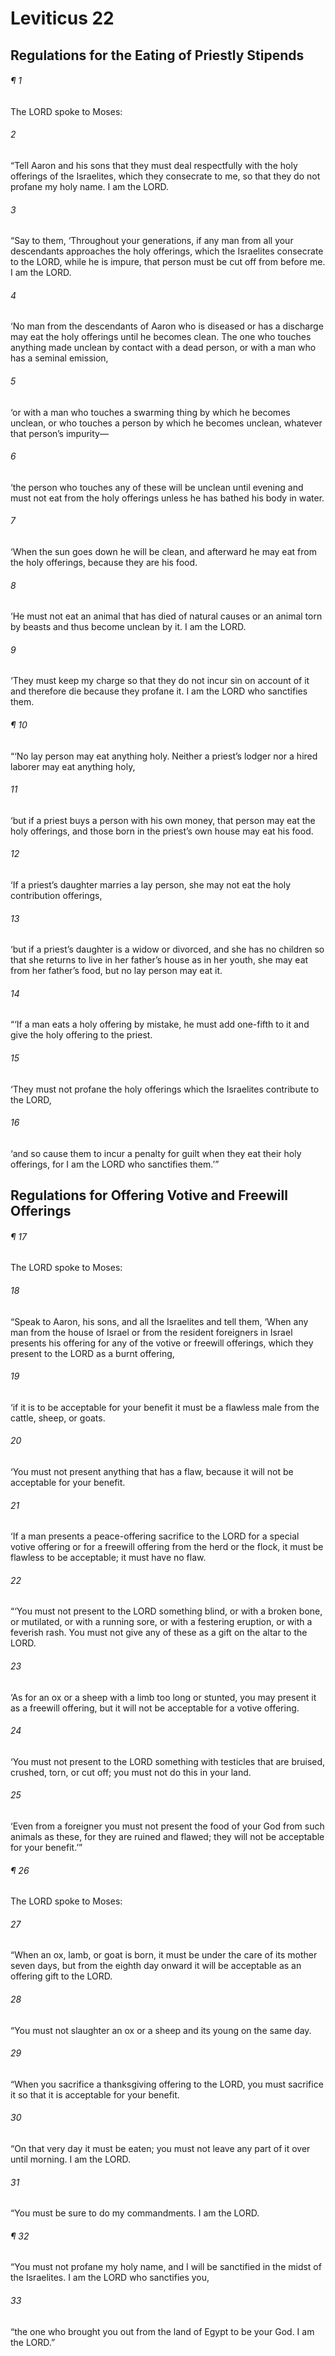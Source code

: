# Leviticus 22
## Regulations for the Eating of Priestly Stipends
###### ¶ 1
The LORD spoke to Moses:
###### 2
“Tell Aaron and his sons that they must deal respectfully with the holy offerings of the Israelites, which they consecrate to me, so that they do not profane my holy name. I am the LORD.
###### 3
“Say to them, ‘Throughout your generations, if any man from all your descendants approaches the holy offerings, which the Israelites consecrate to the LORD, while he is impure, that person must be cut off from before me. I am the LORD.
###### 4
‘No man from the descendants of Aaron who is diseased or has a discharge may eat the holy offerings until he becomes clean. The one who touches anything made unclean by contact with a dead person, or with a man who has a seminal emission,
###### 5
‘or with a man who touches a swarming thing by which he becomes unclean, or who touches a person by which he becomes unclean, whatever that person’s impurity—
###### 6
‘the person who touches any of these will be unclean until evening and must not eat from the holy offerings unless he has bathed his body in water.
###### 7
‘When the sun goes down he will be clean, and afterward he may eat from the holy offerings, because they are his food.
###### 8
‘He must not eat an animal that has died of natural causes or an animal torn by beasts and thus become unclean by it. I am the LORD.
###### 9
‘They must keep my charge so that they do not incur sin on account of it and therefore die because they profane it. I am the LORD who sanctifies them.
###### ¶ 10
“‘No lay person may eat anything holy. Neither a priest’s lodger nor a hired laborer may eat anything holy,
###### 11
‘but if a priest buys a person with his own money, that person may eat the holy offerings, and those born in the priest’s own house may eat his food.
###### 12
‘If a priest’s daughter marries a lay person, she may not eat the holy contribution offerings,
###### 13
‘but if a priest’s daughter is a widow or divorced, and she has no children so that she returns to live in her father’s house as in her youth, she may eat from her father’s food, but no lay person may eat it.
###### 14
“‘If a man eats a holy offering by mistake, he must add one-fifth to it and give the holy offering to the priest.
###### 15
‘They must not profane the holy offerings which the Israelites contribute to the LORD,
###### 16
‘and so cause them to incur a penalty for guilt when they eat their holy offerings, for I am the LORD who sanctifies them.’”
## Regulations for Offering Votive and Freewill Offerings
###### ¶ 17
The LORD spoke to Moses:
###### 18
“Speak to Aaron, his sons, and all the Israelites and tell them, ‘When any man from the house of Israel or from the resident foreigners in Israel presents his offering for any of the votive or freewill offerings, which they present to the LORD as a burnt offering,
###### 19
‘if it is to be acceptable for your benefit it must be a flawless male from the cattle, sheep, or goats.
###### 20
‘You must not present anything that has a flaw, because it will not be acceptable for your benefit.
###### 21
‘If a man presents a peace-offering sacrifice to the LORD for a special votive offering or for a freewill offering from the herd or the flock, it must be flawless to be acceptable; it must have no flaw.
###### 22
“‘You must not present to the LORD something blind, or with a broken bone, or mutilated, or with a running sore, or with a festering eruption, or with a feverish rash. You must not give any of these as a gift on the altar to the LORD.
###### 23
‘As for an ox or a sheep with a limb too long or stunted, you may present it as a freewill offering, but it will not be acceptable for a votive offering.
###### 24
‘You must not present to the LORD something with testicles that are bruised, crushed, torn, or cut off; you must not do this in your land.
###### 25
‘Even from a foreigner you must not present the food of your God from such animals as these, for they are ruined and flawed; they will not be acceptable for your benefit.’”
###### ¶ 26
The LORD spoke to Moses:
###### 27
“When an ox, lamb, or goat is born, it must be under the care of its mother seven days, but from the eighth day onward it will be acceptable as an offering gift to the LORD.
###### 28
“You must not slaughter an ox or a sheep and its young on the same day.
###### 29
“When you sacrifice a thanksgiving offering to the LORD, you must sacrifice it so that it is acceptable for your benefit.
###### 30
“On that very day it must be eaten; you must not leave any part of it over until morning. I am the LORD.
###### 31
“You must be sure to do my commandments. I am the LORD.
###### ¶ 32
“You must not profane my holy name, and I will be sanctified in the midst of the Israelites. I am the LORD who sanctifies you,
###### 33
“the one who brought you out from the land of Egypt to be your God. I am the LORD.”
